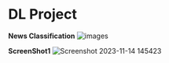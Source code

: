 # DL Project
**News Classification**
![images](https://github.com/TripathyRohit/Projects/assets/138881913/0753d705-b589-486b-870e-c42650161eef)

**ScreenShot1**
![Screenshot 2023-11-14 145423](https://github.com/TripathyRohit/Projects/assets/138881913/6516fb27-05f9-4ff7-9186-476a67b8eb33)


